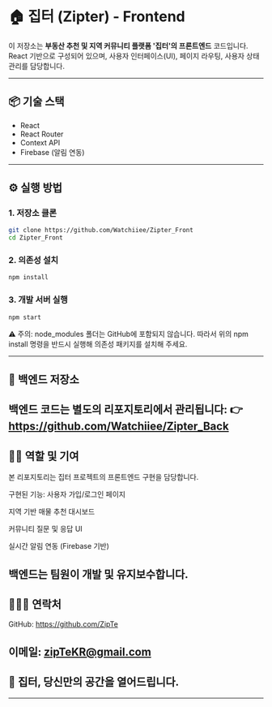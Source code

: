 # 🏠 집터 (Zipter) - Frontend

이 저장소는 **부동산 추천 및 지역 커뮤니티 플랫폼 '집터'의 프론트엔드** 코드입니다.  
React 기반으로 구성되어 있으며, 사용자 인터페이스(UI), 페이지 라우팅, 사용자 상태 관리를 담당합니다.

---

## 📦 기술 스택

- React
- React Router
- Context API
- Firebase (알림 연동)

---

## ⚙️ 실행 방법

### 1. 저장소 클론

```bash
git clone https://github.com/Watchiiee/Zipter_Front
cd Zipter_Front

```

### 2. 의존성 설치

```bash
npm install
```

### 3. 개발 서버 실행
```bash
npm start
```

⚠️ 주의: node_modules 폴더는 GitHub에 포함되지 않습니다.
따라서 위의 npm install 명령을 반드시 실행해 의존성 패키지를 설치해 주세요.

---

## 🔗 백엔드 저장소
백엔드 코드는 별도의 리포지토리에서 관리됩니다:
👉 https://github.com/Watchiiee/Zipter_Back
---

## 🙋‍♀️ 역할 및 기여
본 리포지토리는 집터 프로젝트의 프론트엔드 구현을 담당합니다.

구현된 기능:
사용자 가입/로그인 페이지

지역 기반 매물 추천 대시보드

커뮤니티 질문 및 응답 UI

실시간 알림 연동 (Firebase 기반)

백엔드는 팀원이 개발 및 유지보수합니다.
---

## 🧑🏻‍💻 연락처
GitHub: https://github.com/ZipTe

이메일: zipTeKR@gmail.com
---

## 🚪 집터, 당신만의 공간을 열어드립니다.
---
